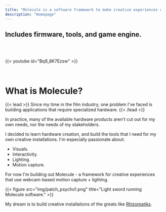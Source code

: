 ```yaml
---
title: "Molecule is a software framework to make creative experiences using<br>motion capture + lighting. "
description: "Homepage"
---
```


## Includes firmware, tools, and game engine. ##

<br/><br/>

{{< youtube id="Bq9_8K7Ezsw" >}}

<br/>

# What is Molecule? #

{{< lead >}}
Since my time in the film industry, one problem I've faced is building applications that require specialized hardware.
{{< /lead >}}

In practice, many of the available hardware products aren't cut out for my own needs, nor the needs of my stakeholders.

I decided to learn hardware creation, and build the tools that I need for my own creative installations. I'm especially passionate about:

- Visuals.
- Interactivity.
- Lighting.
- Motion capture.

For now I'm building out Molecule - a framework for creative experiences that use webcam-based motion capture + lighting.<br/>

{{< figure src="img/patch_psycho1.png" title="Light sword running Molecule software." >}}

My dream is to build creative installations of the greats like [Rhizomatiks](https://rhizomatiks.com/en/).